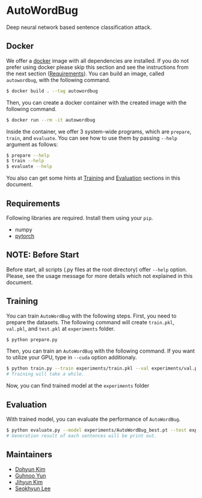 # AutoWordBug
Deep neural network based sentence classification attack.

## Docker
We offer a [docker](https://www.docker.com) image with all dependencies are installed.
If you do not prefer using docker please skip this section and see the instructions from the next section ([Requirements](#Requirements)).
You can build an image, called `autowordbug`, with the following command.
```bash
$ docker build . --tag autowordbug
```
Then, you can create a docker container with the created image with the following command.
```bash
$ docker run --rm -it autowordbug
```
Inside the container, we offer 3 system-wide programs, which are `prepare`, `train`, and `evaluate`.
You can see how to use them by passing `--help` argument as follows:
```bash
$ prepare --help
$ train --help
$ evaluate --help
```
You also can get some hints at [Training](#Training) and [Evaluation](#Evaluatio) sections in this document.

## Requirements
Following libraries are required. Install them using your `pip`.
* numpy
* [pytorch](https://pytorch.org)

## NOTE: Before Start
Before start, all scripts (.py files at the root directory) offer `--help` option.
Please, see the usage message for more details which not explained in this document.

## Training
You can train `AutoWordBug` with the following steps.
First, you need to prepare the datasets.
The following command will create `train.pkl`, `val.pkl`, and `test.pkl` at `experiments` folder.
```bash
$ python prepare.py
```
Then, you can train an `AutoWordBug` with the following command. If you want to utilize your GPU, type in `--cuda` option additionaly.
```bash
$ python train.py --train experiments/train.pkl --val experiments/val.pkl
# Training will take a while.
```
Now, you can find trained model at the `experiments` folder

## Evaluation
With trained model, you can evaluate the performance of `AutoWordBug`.
```bash
$ python evaluate.py --model experiments/AutoWordBug_best.pt --test experiments/test.pkl
# Generation result of each sentences will be print out.
```

## Maintainers
* [Dohyun Kim](https://github.com/dha8102)
* [Guhnoo Yun](https://github.com/DoranLyong)
* [Jihyun Kim](https://github.com/rabBit64)
* [Seokhyun Lee](https://github.com/HenryLee97)
